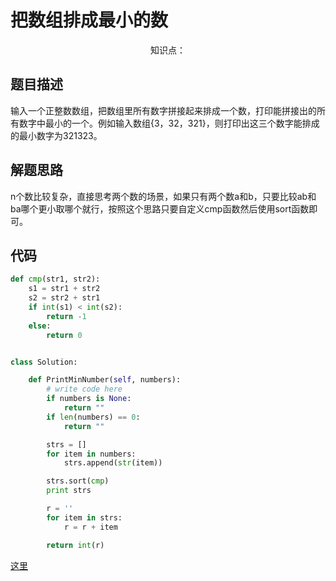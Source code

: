 # 把数组排成最小的数

<center>知识点：</center>


## 题目描述
输入一个正整数数组，把数组里所有数字拼接起来排成一个数，打印能拼接出的所有数字中最小的一个。例如输入数组{3，32，321}，则打印出这三个数字能排成的最小数字为321323。
## 解题思路
n个数比较复杂，直接思考两个数的场景，如果只有两个数a和b，只要比较ab和ba哪个更小取哪个就行，按照这个思路只要自定义cmp函数然后使用sort函数即可。


## 代码
```python
def cmp(str1, str2):
    s1 = str1 + str2
    s2 = str2 + str1
    if int(s1) < int(s2):
        return -1
    else:
        return 0


class Solution:

    def PrintMinNumber(self, numbers):
        # write code here
        if numbers is None:
            return ""
        if len(numbers) == 0:
            return ""

        strs = []
        for item in numbers:
            strs.append(str(item))

        strs.sort(cmp)
        print strs

        r = ''
        for item in strs:
            r = r + item

        return int(r)
```

[这里](../Code/31.py)
